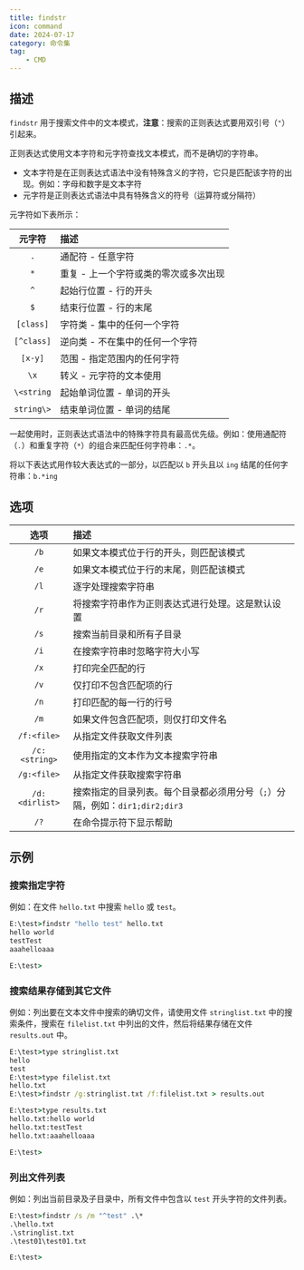 ```yaml
---
title: findstr
icon: command
date: 2024-07-17
category: 命令集
tag:
    - CMD
---
```


## 描述

`findstr` 用于搜索文件中的文本模式，**注意**：搜索的正则表达式要用双引号（`"`）引起来。

正则表达式使用文本字符和元字符查找文本模式，而不是确切的字符串。

- 文本字符是在正则表达式语法中没有特殊含义的字符，它只是匹配该字符的出现。例如：字母和数字是文本字符
- 元字符是正则表达式语法中具有特殊含义的符号（运算符或分隔符）

元字符如下表所示：

|  元字符  |  描述  |
|  :----:  |  :----  |
|  `.`  |  通配符 - 任意字符  |
|  `*`  |  重复 - 上一个字符或类的零次或多次出现  |
|  `^`  |  起始行位置 - 行的开头  |
|  `$`  |  结束行位置 - 行的末尾  |
|  `[class]`  |  字符类 - 集中的任何一个字符  |
|  `[^class]`  |  逆向类 - 不在集中的任何一个字符  |
|  `[x-y]`  |  范围 - 指定范围内的任何字符  |
|  `\x`  |  转义 - 元字符的文本使用  |
|  `\<string`  |  起始单词位置 - 单词的开头  |
|  `string\>`  |  结束单词位置 - 单词的结尾  |

一起使用时，正则表达式语法中的特殊字符具有最高优先级。例如：使用通配符（`.`）和重复字符（`*`）的组合来匹配任何字符串：`.*`。

将以下表达式用作较大表达式的一部分，以匹配以 `b` 开头且以 `ing` 结尾的任何字符串：`b.*ing`

## 选项

|  选项  |  描述  |
|  :----:  |  :----  |
|  `/b`  |  如果文本模式位于行的开头，则匹配该模式  |
|  `/e`  |  如果文本模式位于行的末尾，则匹配该模式  |
|  `/l`  |  逐字处理搜索字符串  |
|  `/r`  |  将搜索字符串作为正则表达式进行处理。这是默认设置  |
|  `/s`  |  搜索当前目录和所有子目录  |
|  `/i`  |  在搜索字符串时忽略字符大小写  |
|  `/x`  |  打印完全匹配的行  |
|  `/v`  |  仅打印不包含匹配项的行  |
|  `/n`  |  打印匹配的每一行的行号  |
|  `/m`  |  如果文件包含匹配项，则仅打印文件名  |
|  `/f:<file>`  |  从指定文件获取文件列表  |
|  `/c:<string>`  |  使用指定的文本作为文本搜索字符串  |
|  `/g:<file>`  |  从指定文件获取搜索字符串  |
|  `/d:<dirlist>`  |  搜索指定的目录列表。每个目录都必须用分号（`;`）分隔，例如：`dir1;dir2;dir3`  |
|  `/?`  |  在命令提示符下显示帮助  |

## 示例

### 搜索指定字符

例如：在文件 `hello.txt` 中搜索 `hello` 或 `test`。

```cmd
E:\test>findstr "hello test" hello.txt
hello world
testTest
aaahelloaaa

E:\test>
```

### 搜索结果存储到其它文件

例如：列出要在文本文件中搜索的确切文件，请使用文件 `stringlist.txt` 中的搜索条件，搜索在 `filelist.txt` 中列出的文件，然后将结果存储在文件 `results.out` 中。

```cmd
E:\test>type stringlist.txt
hello
test
E:\test>type filelist.txt
hello.txt
E:\test>findstr /g:stringlist.txt /f:filelist.txt > results.out

E:\test>type results.txt
hello.txt:hello world
hello.txt:testTest
hello.txt:aaahelloaaa

E:\test>
```

### 列出文件列表

例如：列出当前目录及子目录中，所有文件中包含以 `test` 开头字符的文件列表。

```cmd
E:\test>findstr /s /m "^test" .\*
.\hello.txt
.\stringlist.txt
.\test01\test01.txt

E:\test>
```
